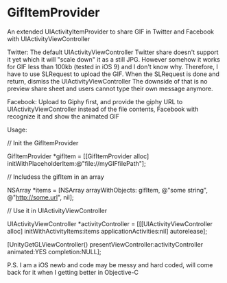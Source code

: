 # GifItemProvider
An extended UIActivityItemProvider to share GIF in Twitter and Facebook with UIActivityViewController

Twitter:
The default UIActivityViewController Twitter share doesn't support it yet which it will "scale down" it as a still JPG. However somehow it works for GIF less than 100kb (tested in iOS 9) and I don't know why.
Therefore, I have to use SLRequest to upload the GIF. When the SLRequest is done and return, dismiss the UIActivityViewController
The downside of that is no preview share sheet and users cannot type their own message anymore.

Facebook:
Upload to Giphy first, and provide the giphy URL to UIActivityViewController instead of the file contents, Facebook with recognize it and show the animated GIF

Usage:

// Init the GifItemProvider

GifItemProvider *gifItem = [[GifItemProvider alloc] initWithPlaceholderItem:@"file://myGIFfilePath"];

// Includess the gifItem in an array

NSArray *items = [NSArray arrayWithObjects: gifItem, @"some string", @"http://some.url", nil];

// Use it in UIActivityViewController

UIActivityViewController *activityController = [[[UIActivityViewController alloc] initWithActivityItems:items applicationActivities:nil] autorelease];

[UnityGetGLViewController() presentViewController:activityController animated:YES completion:NULL];



P.S. I am a iOS newb and code may be messy and hard coded, will come back for it when I getting better in Objective-C
